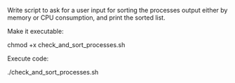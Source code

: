 Write script to ask for a user input for sorting the processes 
output either by memory or CPU consumption, and print the sorted list.

Make it executable:

chmod +x check_and_sort_processes.sh

Execute code:

./check_and_sort_processes.sh

